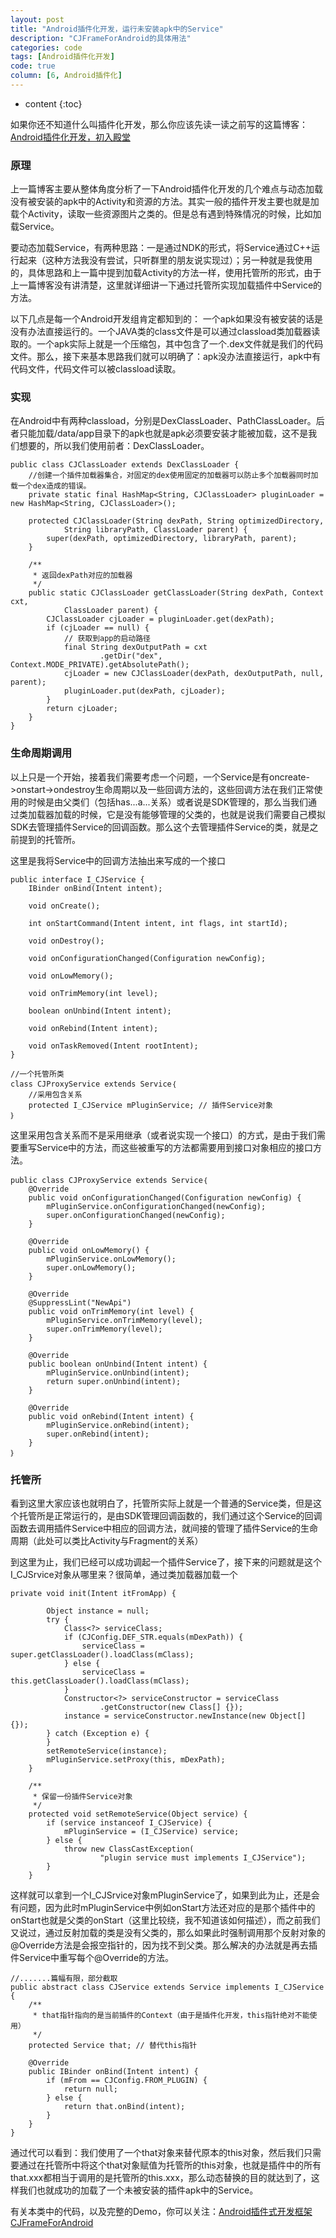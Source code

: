 ```yaml
---
layout: post
title: "Android插件化开发，运行未安装apk中的Service"
description: "CJFrameForAndroid的具体用法"
categories: code
tags: [Android插件化开发]
code: true
column: [6, Android插件化]
---
```

* content
{:toc}

如果你还不知道什么叫插件化开发，那么你应该先读一读之前写的这篇博客：[Android插件化开发，初入殿堂](http://kymjs.com/code/2014/09/15/02/)

### 原理
上一篇博客主要从整体角度分析了一下Android插件化开发的几个难点与动态加载没有被安装的apk中的Activity和资源的方法。其实一般的插件开发主要也就是加载个Activity，读取一些资源图片之类的。但是总有遇到特殊情况的时候，比如加载Service。

要动态加载Service，有两种思路：一是通过NDK的形式，将Service通过C++运行起来（这种方法我没有尝试，只听群里的朋友说实现过）；另一种就是我使用的，具体思路和上一篇中提到加载Activity的方法一样，使用托管所的形式，由于上一篇博客没有讲清楚，这里就详细讲一下通过托管所实现加载插件中Service的方法。

以下几点是每一个Android开发组肯定都知到的： 一个apk如果没有被安装的话是没有办法直接运行的。一个JAVA类的class文件是可以通过classload类加载器读取的。一个apk实际上就是一个压缩包，其中包含了一个.dex文件就是我们的代码文件。那么，接下来基本思路我们就可以明确了：apk没办法直接运行，apk中有代码文件，代码文件可以被classload读取。

### 实现
在Android中有两种classload，分别是DexClassLoader、PathClassLoader。后者只能加载/data/app目录下的apk也就是apk必须要安装才能被加载，这不是我们想要的，所以我们使用前者：DexClassLoader。

    public class CJClassLoader extends DexClassLoader {
        //创建一个插件加载器集合，对固定的dex使用固定的加载器可以防止多个加载器同时加载一个dex造成的错误。
        private static final HashMap<String, CJClassLoader> pluginLoader = new HashMap<String, CJClassLoader>();
     
        protected CJClassLoader(String dexPath, String optimizedDirectory,
                String libraryPath, ClassLoader parent) {
            super(dexPath, optimizedDirectory, libraryPath, parent);
        }
     
        /**
         * 返回dexPath对应的加载器
         */
        public static CJClassLoader getClassLoader(String dexPath, Context cxt,
                ClassLoader parent) {
            CJClassLoader cjLoader = pluginLoader.get(dexPath);
            if (cjLoader == null) {
                // 获取到app的启动路径
                final String dexOutputPath = cxt
                        .getDir("dex", Context.MODE_PRIVATE).getAbsolutePath();
                cjLoader = new CJClassLoader(dexPath, dexOutputPath, null, parent);
                pluginLoader.put(dexPath, cjLoader);
            }
            return cjLoader;
        }
    }

### 生命周期调用
以上只是一个开始，接着我们需要考虑一个问题，一个Service是有oncreate->onstart->ondestroy生命周期以及一些回调方法的，这些回调方法在我们正常使用的时候是由父类们（包括has...a...关系）或者说是SDK管理的，那么当我们通过类加载器加载的时候，它是没有能够管理的父类的，也就是说我们需要自己模拟SDK去管理插件Service的回调函数。那么这个去管理插件Service的类，就是之前提到的托管所。

这里是我将Service中的回调方法抽出来写成的一个接口

    public interface I_CJService {
        IBinder onBind(Intent intent);
     
        void onCreate();
     
        int onStartCommand(Intent intent, int flags, int startId);
     
        void onDestroy();
     
        void onConfigurationChanged(Configuration newConfig);
     
        void onLowMemory();
     
        void onTrimMemory(int level);
     
        boolean onUnbind(Intent intent);
     
        void onRebind(Intent intent);
     
        void onTaskRemoved(Intent rootIntent);
    }

    //一个托管所类
    class CJProxyService extends Service｛
        //采用包含关系
        protected I_CJService mPluginService; // 插件Service对象
    ｝

这里采用包含关系而不是采用继承（或者说实现一个接口）的方式，是由于我们需要重写Service中的方法，而这些被重写的方法都需要用到接口对象相应的接口方法。

    public class CJProxyService extends Service｛    
        @Override
        public void onConfigurationChanged(Configuration newConfig) {
            mPluginService.onConfigurationChanged(newConfig);
            super.onConfigurationChanged(newConfig);
        }
     
        @Override
        public void onLowMemory() {
            mPluginService.onLowMemory();
            super.onLowMemory();
        }
     
        @Override
        @SuppressLint("NewApi")
        public void onTrimMemory(int level) {
            mPluginService.onTrimMemory(level);
            super.onTrimMemory(level);
        }
     
        @Override
        public boolean onUnbind(Intent intent) {
            mPluginService.onUnbind(intent);
            return super.onUnbind(intent);
        }
     
        @Override
        public void onRebind(Intent intent) {
            mPluginService.onRebind(intent);
            super.onRebind(intent);
        }
    ｝

### 托管所
看到这里大家应该也就明白了，托管所实际上就是一个普通的Service类，但是这个托管所是正常运行的，是由SDK管理回调函数的，我们通过这个Service的回调函数去调用插件Service中相应的回调方法，就间接的管理了插件Service的生命周期（此处可以类比Activity与Fragment的关系）

到这里为止，我们已经可以成功调起一个插件Service了，接下来的问题就是这个I_CJSrvice对象从哪里来？很简单，通过类加载器加载一个

    private void init(Intent itFromApp) {
     
            Object instance = null;
            try {
                Class<?> serviceClass;
                if (CJConfig.DEF_STR.equals(mDexPath)) {
                    serviceClass = super.getClassLoader().loadClass(mClass);
                } else {
                    serviceClass = this.getClassLoader().loadClass(mClass);
                }
                Constructor<?> serviceConstructor = serviceClass
                        .getConstructor(new Class[] {});
                instance = serviceConstructor.newInstance(new Object[] {});
            } catch (Exception e) {
            }
            setRemoteService(instance);
            mPluginService.setProxy(this, mDexPath);
        }
     
        /**
         * 保留一份插件Service对象
         */
        protected void setRemoteService(Object service) {
            if (service instanceof I_CJService) {
                mPluginService = (I_CJService) service;
            } else {
                throw new ClassCastException(
                        "plugin service must implements I_CJService");
            }
        }

这样就可以拿到一个I_CJSrvice对象mPluginService了，如果到此为止，还是会有问题，因为此时mPluginService中例如onStart方法还对应的是那个插件中的onStart也就是父类的onStart（这里比较绕，我不知道该如何描述），而之前我们又说过，通过反射加载的类是没有父类的，那么如果此时强制调用那个反射对象的@Override方法是会报空指针的，因为找不到父类。那么解决的办法就是再去插件Service中重写每个@Override的方法。

    //.......篇幅有限，部分截取
    public abstract class CJService extends Service implements I_CJService {
        /**
         * that指针指向的是当前插件的Context（由于是插件化开发，this指针绝对不能使用）
         */
        protected Service that; // 替代this指针
     
        @Override
        public IBinder onBind(Intent intent) {
            if (mFrom == CJConfig.FROM_PLUGIN) {
                return null;
            } else {
                return that.onBind(intent);
            }
        }
    }

通过代可以看到：我们使用了一个that对象来替代原本的this对象，然后我们只需要通过在托管所中将这个that对象赋值为托管所的this对象，也就是插件中的所有that.xxx都相当于调用的是托管所的this.xxx，那么动态替换的目的就达到了，这样我们也就成功的加载了一个未被安装的插件apk中的Service。

有关本类中的代码，以及完整的Demo，你可以关注：[Android插件式开发框架 CJFrameForAndroid](https://github.com/kymjs/CJFrameForAndroid)